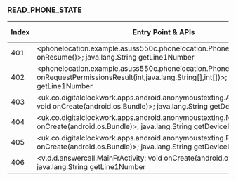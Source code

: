### READ_PHONE_STATE
| Index | Entry Point & APIs | Screen shot | Resource id | Label |
| ------------- | ------------- | ------------- |-------------|-------------|
| 401 | <phonelocation.example.asuss550c.phonelocation.PhoneVerify: void onResume()>; java.lang.String getLine1Number | ![](D:\COSMOS\output\py\Play_win8\Communication\phonelocation.example.asuss550c.phonelocationphone\phonelocation.example.asuss550c.phonelocation.PhoneVerify.png) |  | |
| 402 | <phonelocation.example.asuss550c.phonelocation.PhoneVerify: void onRequestPermissionsResult(int,java.lang.String[],int[])>; java.lang.String getLine1Number | ![](D:\COSMOS\output\py\Play_win8\Communication\phonelocation.example.asuss550c.phonelocationphone\phonelocation.example.asuss550c.phonelocation.PhoneVerify.png) |  | |
| 403 | <uk.co.digitalclockwork.apps.android.anonymoustexting.AnonymousTexting: void onCreate(android.os.Bundle)>; java.lang.String getDeviceId | ![](D:\COSMOS\output\py\Play_win8\Communication\uk.co.digitalclockwork.apps.android.anonymoustexting\uk.co.digitalclockwork.apps.android.anonymoustexting.AnonymousTexting.png) |  | |
| 404 | <uk.co.digitalclockwork.apps.android.anonymoustexting.Numbers: void onCreate(android.os.Bundle)>; java.lang.String getDeviceId | ![](D:\COSMOS\output\py\Play_win8\Communication\uk.co.digitalclockwork.apps.android.anonymoustexting\uk.co.digitalclockwork.apps.android.anonymoustexting.Numbers.png) |  | |
| 405 | <uk.co.digitalclockwork.apps.android.anonymoustexting.Preferences: void onCreate(android.os.Bundle)>; java.lang.String getDeviceId | ![](D:\COSMOS\output\py\Play_win8\Communication\uk.co.digitalclockwork.apps.android.anonymoustexting\uk.co.digitalclockwork.apps.android.anonymoustexting.Preferences.png) |  | |
| 406 | <v.d.d.answercall.MainFrActivity: void onCreate(android.os.Bundle)>; java.lang.String getLine1Number | ![](D:\COSMOS\output\py\Play_win8\Communication\v.d.d.answercall\v.d.d.answercall.MainFrActivity.png) |  | |
